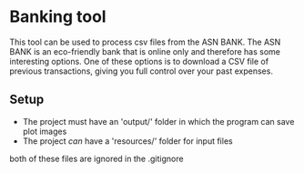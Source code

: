 # Banking tool
This tool can be used to process csv files from the ASN BANK.
The ASN BANK is an eco-friendly bank that is online only and therefore has
some interesting options. One of these options is to download a CSV file
of previous transactions, giving you full control over your past expenses. 

## Setup
  - The project must have an 'output/' folder in which the program can save plot
images
  - The project *can* have a 'resources/' folder for input files

both of these files are ignored in the .gitignore